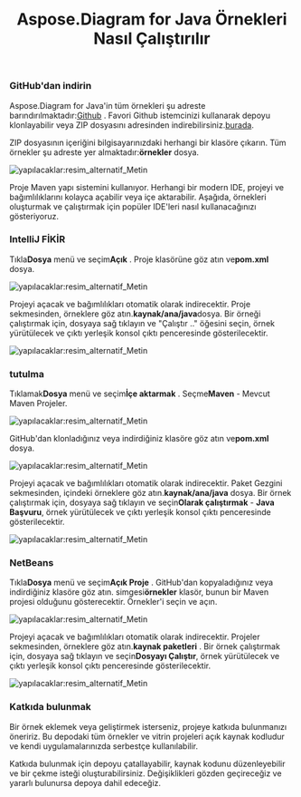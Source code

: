 ﻿---
title: Aspose.Diagram for Java Örnekleri Nasıl Çalıştırılır
type: docs
weight: 90
url: /tr/java/how-to-run-aspose-diagram-for-java-examples/
---
### **GitHub'dan indirin**
 Aspose.Diagram for Java'in tüm örnekleri şu adreste barındırılmaktadır:[Github](https://github.com/asposediagram/Aspose.Diagram-for-Java) . Favori Github istemcinizi kullanarak depoyu klonlayabilir veya ZIP dosyasını adresinden indirebilirsiniz.[burada](https://github.com/asposediagram/Aspose.Diagram-for-Java/archive/master.zip).

 ZIP dosyasının içeriğini bilgisayarınızdaki herhangi bir klasöre çıkarın. Tüm örnekler şu adreste yer almaktadır:**örnekler** dosya.

![yapılacaklar:resim_alternatif_Metin](how-to-run-aspose-diagram-for-java-examples_1.png)

Proje Maven yapı sistemini kullanıyor. Herhangi bir modern IDE, projeyi ve bağımlılıklarını kolayca açabilir veya içe aktarabilir. Aşağıda, örnekleri oluşturmak ve çalıştırmak için popüler IDE'leri nasıl kullanacağınızı gösteriyoruz.
### **IntelliJ FİKİR**
 Tıkla**Dosya** menü ve seçim**Açık** . Proje klasörüne göz atın ve**pom.xml** dosya.

![yapılacaklar:resim_alternatif_Metin](how-to-run-aspose-diagram-for-java-examples_2.png)

 Projeyi açacak ve bağımlılıkları otomatik olarak indirecektir. Proje sekmesinden, örneklere göz atın.**kaynak/ana/java**dosya. Bir örneği çalıştırmak için, dosyaya sağ tıklayın ve "Çalıştır .." öğesini seçin, örnek yürütülecek ve çıktı yerleşik konsol çıktı penceresinde gösterilecektir.

![yapılacaklar:resim_alternatif_Metin](how-to-run-aspose-diagram-for-java-examples_3.png)
### **tutulma**
 Tıklamak**Dosya** menü ve seçim**İçe aktarmak** . Seçme**Maven** - Mevcut Maven Projeler.

![yapılacaklar:resim_alternatif_Metin](how-to-run-aspose-diagram-for-java-examples_4.png)

 GitHub'dan klonladığınız veya indirdiğiniz klasöre göz atın ve**pom.xml** dosya.

![yapılacaklar:resim_alternatif_Metin](how-to-run-aspose-diagram-for-java-examples_5.png)

 Projeyi açacak ve bağımlılıkları otomatik olarak indirecektir. Paket Gezgini sekmesinden, içindeki örneklere göz atın.**kaynak/ana/java** dosya. Bir örnek çalıştırmak için, dosyaya sağ tıklayın ve seçin**Olarak çalıştırmak** - **Java Başvuru**, örnek yürütülecek ve çıktı yerleşik konsol çıktı penceresinde gösterilecektir.

![yapılacaklar:resim_alternatif_Metin](how-to-run-aspose-diagram-for-java-examples_6.png)
### **NetBeans**
 Tıkla**Dosya** menü ve seçim**Açık Proje** . GitHub'dan kopyaladığınız veya indirdiğiniz klasöre göz atın. simgesi**örnekler** klasör, bunun bir Maven projesi olduğunu gösterecektir. Örnekler'i seçin ve açın.

![yapılacaklar:resim_alternatif_Metin](how-to-run-aspose-diagram-for-java-examples_7.png)

 Projeyi açacak ve bağımlılıkları otomatik olarak indirecektir. Projeler sekmesinden, örneklere göz atın.**kaynak paketleri** . Bir örnek çalıştırmak için, dosyaya sağ tıklayın ve seçin**Dosyayı Çalıştır**, örnek yürütülecek ve çıktı yerleşik konsol çıktı penceresinde gösterilecektir.

![yapılacaklar:resim_alternatif_Metin](how-to-run-aspose-diagram-for-java-examples_8.png)
### **Katkıda bulunmak**
Bir örnek eklemek veya geliştirmek isterseniz, projeye katkıda bulunmanızı öneririz. Bu depodaki tüm örnekler ve vitrin projeleri açık kaynak kodludur ve kendi uygulamalarınızda serbestçe kullanılabilir.

Katkıda bulunmak için depoyu çatallayabilir, kaynak kodunu düzenleyebilir ve bir çekme isteği oluşturabilirsiniz. Değişiklikleri gözden geçireceğiz ve yararlı bulunursa depoya dahil edeceğiz.
